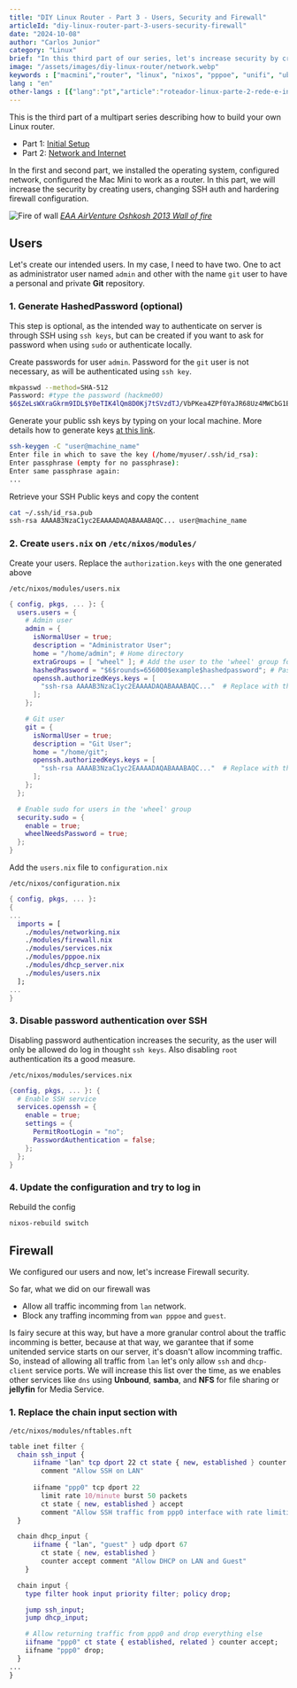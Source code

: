 ```yaml
---
title: "DIY Linux Router - Part 3 - Users, Security and Firewall"
articleId: "diy-linux-router-part-3-users-security-firewall"
date: "2024-10-08"
author: "Carlos Junior"
category: "Linux"
brief: "In this third part of our series, let's increase security by creating users, changing SSH auth and hardering firewall configuration"
image: "/assets/images/diy-linux-router/network.webp"
keywords : ["macmini","router", "linux", "nixos", "pppoe", "unifi", "ubiquiti", "apple", "vlan", "tl-sg108e"]
lang : "en"
other-langs : [{"lang":"pt","article":"roteador-linux-parte-2-rede-e-internet"}]
---
```


This is the third part of a multipart series describing how to build your own Linux router.

* Part 1: [Initial Setup](/article/diy-linux-router-part-1-initial-setup)
* Part 2: [Network and Internet](/article/diy-linux-router-part-2-network-and-internet)

In the first and second part, we installed the operating system, configured network, configured the Mac Mini to work as a router.
In this part, we will increase the security by creating users, changing SSH auth and hardering firewall configuration.

![Fire of wall](/assets/images/fire-of-wall.webp)
*[EAA AirVenture Oshkosh 2013 Wall of fire](http://www.vg-photo.com/airshow/2013/Oshkosh/pyro.html)*

## Users

Let's create our intended users. In my case, I need to have two. One to act as administrator user named `admin` and other with the name `git` user to have a personal and private **Git** repository.

### 1. Generate HashedPassword (optional)

This step is optional, as the intended way to authenticate on server is through SSH using `ssh keys`, but can be created if you want to ask for password when using `sudo` or authenticate locally.

Create passwords for user `admin`. Password for the `git` user is not necessary, as will be authenticated using `ssh key`.

```bash
mkpasswd --method=SHA-512
Password: #type the password (hackme00)
$6$ZeLsWXraGkrm9IDL$Y0eTIK4lQm8D0Kj7tSVzdTJ/VbPKea4ZPf0YaJR68Uz4MWCbG1EJp2YBOfWHNSZprZpjpbUvCIozbkr8yPNM0.
```

Generate your public ssh keys by typing on your local machine. More details how to generate keys [at this link](https://docs.github.com/en/authentication/connecting-to-github-with-ssh/generating-a-new-ssh-key-and-adding-it-to-the-ssh-agent).

```bash
ssh-keygen -C "user@machine_name"
Enter file in which to save the key (/home/myuser/.ssh/id_rsa):
Enter passphrase (empty for no passphrase): 
Enter same passphrase again: 
...
```

Retrieve your SSH Public keys and copy the content

```bash
cat ~/.ssh/id_rsa.pub
ssh-rsa AAAAB3NzaC1yc2EAAAADAQABAAABAQC... user@machine_name
```

### 2. Create `users.nix` on `/etc/nixos/modules/`

Create your users. Replace the `authorization.keys` with the one generated above

`/etc/nixos/modules/users.nix`

```nix
{ config, pkgs, ... }: {
  users.users = {
    # Admin user
    admin = {
      isNormalUser = true;
      description = "Administrator User";
      home = "/home/admin"; # Home directory
      extraGroups = [ "wheel" ]; # Add the user to the 'wheel' group for sudo access
      hashedPassword = "$6$rounds=656000$example$hashedpassword"; # Passowrd, optional
      openssh.authorizedKeys.keys = [
        "ssh-rsa AAAAB3NzaC1yc2EAAAADAQABAAABAQC..."  # Replace with the actual public key
      ];
    };

    # Git user
    git = {
      isNormalUser = true;
      description = "Git User";
      home = "/home/git";
      openssh.authorizedKeys.keys = [
        "ssh-rsa AAAAB3NzaC1yc2EAAAADAQABAAABAQC..."  # Replace with the actual public key
      ];
    };
  };

  # Enable sudo for users in the 'wheel' group
  security.sudo = {
    enable = true;
    wheelNeedsPassword = true;
  };
}
```

Add the `users.nix` file to `configuration.nix`

`/etc/nixos/configuration.nix`

```nix
{ config, pkgs, ... }:
{
...
  imports = [
    ./modules/networking.nix
    ./modules/firewall.nix
    ./modules/services.nix
    ./modules/pppoe.nix
    ./modules/dhcp_server.nix
    ./modules/users.nix
  ];
...
}
```

### 3. Disable password authentication over SSH

Disabling password authentication increases the security, as the user will only be allowed do log in thought `ssh keys`. Also disabling `root` authentication its a good measure.

`/etc/nixos/modules/services.nix`

```nix
{config, pkgs, ... }: {
  # Enable SSH service
  services.openssh = {
    enable = true;
    settings = {
      PermitRootLogin = "no";
      PasswordAuthentication = false;
    };
  };
}
```

### 4. Update the configuration and try to log in

Rebuild the config

```bash
nixos-rebuild switch
```

## Firewall

We configured our users and now, let's increase Firewall security.

So far, what we did on our firewall was

* Allow all traffic incomming from `lan` network.
* Block any traffing incomming from `wan pppoe` and `guest`.

Is fairy secure at this way, but have a more granular control about the traffic incomming is better, because at that way, we garantee that if some unitended service starts on our server, it's doasn't allow incomming traffic. So, instead of allowing all traffic from `lan` let's only allow `ssh` and `dhcp-client` service ports. We will increase this list over the time, as we enables other services like `dns` using **Unbound**, **samba**, and **NFS** for file sharing or **jellyfin** for Media Service.

### 1. Replace the **chain input** section with

`/etc/nixos/modules/nftables.nft`

```nix
table inet filter {
  chain ssh_input {
      iifname "lan" tcp dport 22 ct state { new, established } counter accept 
        comment "Allow SSH on LAN"
      
      iifname "ppp0" tcp dport 22
        limit rate 10/minute burst 50 packets 
        ct state { new, established } accept
        comment "Allow SSH traffic from ppp0 interface with rate limiting";
  }

  chain dhcp_input {
      iifname { "lan", "guest" } udp dport 67 
        ct state { new, established }
        counter accept comment "Allow DHCP on LAN and Guest"
    }

  chain input {
    type filter hook input priority filter; policy drop;

    jump ssh_input;
    jump dhcp_input;

    # Allow returning traffic from ppp0 and drop everything else
    iifname "ppp0" ct state { established, related } counter accept;
    iifname "ppp0" drop;
  }
...
}
```
